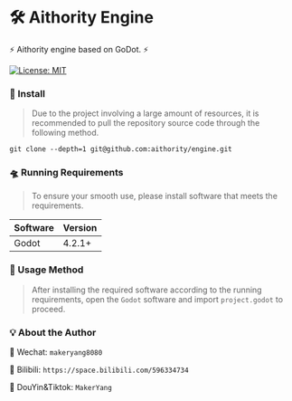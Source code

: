 # 🛠️ Aithority Engine

⚡ Aithority engine based on GoDot. ⚡

[![License: MIT](https://img.shields.io/badge/License-MIT-yellow.svg)](https://opensource.org/licenses/MIT)


### 🔦 Install

> Due to the project involving a large amount of resources, it is recommended to pull the repository source code through the following method.

```shell
git clone --depth=1 git@github.com:aithority/engine.git
```

### 🛸 Running Requirements

> To ensure your smooth use, please install software that meets the requirements.

| Software | Version |
| - | - |
| Godot | 4.2.1+ |

### 🚀 Usage Method

> After installing the required software according to the running requirements, open the `Godot` software and import `project.godot` to proceed.

### 💡 About the Author

🔗 Wechat: `makeryang8080`

🔗 Bilibili: `https://space.bilibili.com/596334734`

🔗 DouYin&Tiktok: `MakerYang`